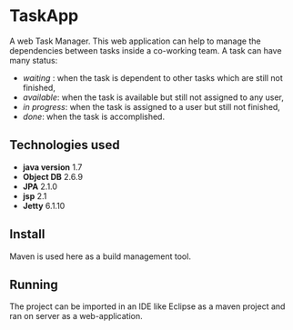 # TaskApp

A web Task Manager. 
This web application can help to manage the dependencies between tasks inside a co-working team.
A task can have many status: 
* _waiting_ : when the task is dependent to other tasks which are still not finished,
* _available_: when the task is available but still not assigned to any user,
* _in progress_: when the task is assigned to a user but still not finished,
* _done_: when the task is accomplished.

## Technologies used

* **java version** 1.7
* **Object DB** 2.6.9
* **JPA** 2.1.0
* **jsp** 2.1
* **Jetty** 6.1.10

## Install

Maven is used here as a build management tool.

## Running

The project can be imported in an IDE like Eclipse as a maven project and ran on server as a web-application.
